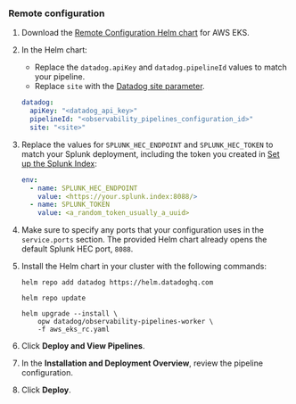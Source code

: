 ### Remote configuration

1. Download the [Remote Configuration Helm chart][101] for AWS EKS.
2. In the Helm chart:
    - Replace the `datadog.apiKey` and `datadog.pipelineId` values to match your pipeline.
    - Replace `site` with the [Datadog site parameter][102].

    ```yaml
    datadog:
      apiKey: "<datadog_api_key>"
      pipelineId: "<observability_pipelines_configuration_id>"
      site: "<site>"
    ```
3. Replace the values for `SPLUNK_HEC_ENDPOINT` and `SPLUNK_HEC_TOKEN` to match your Splunk deployment, including the token you created in [Set up the Splunk Index](#set-up-the-splunk-index):
    ```yaml
    env:
      - name: SPLUNK_HEC_ENDPOINT
        value: <https://your.splunk.index:8088/>
      - name: SPLUNK_TOKEN
        value: <a_random_token_usually_a_uuid>
    ```
4. Make sure to specify any ports that your configuration uses in the `service.ports` section. The provided Helm chart already opens the default Splunk HEC port, `8088`.
5. Install the Helm chart in your cluster with the following commands:
    ```shell
    helm repo add datadog https://helm.datadoghq.com
    ```
    ```shell
    helm repo update
    ```
    ```shell
    helm upgrade --install \
        opw datadog/observability-pipelines-worker \
        -f aws_eks_rc.yaml
    ```
6. Click **Deploy and View Pipelines**.
7. In the **Installation and Deployment Overview**, review the pipeline configuration.
8. Click **Deploy**.

[101]: /resources/yaml/observability_pipelines/splunk/aws_eks_rc.yaml
[102]: /getting_started/site/#access-the-datadog-site